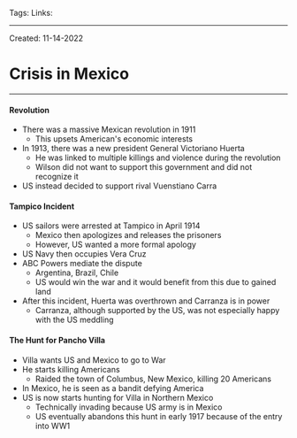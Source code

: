 Tags:
Links: 

---
Created: 11-14-2022
# Crisis in Mexico
---

#### Revolution
- There was a massive Mexican revolution in 1911
	- This upsets American's economic interests
- In 1913, there was a new president General Victoriano Huerta
	- He was linked to multiple killings and violence during the revolution
	- Wilson did not want to support this government and did not recognize it
- US instead decided to support rival Vuenstiano Carra

#### Tampico Incident
- US sailors were arrested at Tampico in April 1914
	- Mexico then apologizes and releases the prisoners
	- However, US wanted a more formal apology
- US Navy then occupies Vera Cruz
- ABC Powers mediate the dispute
	- Argentina, Brazil, Chile
	- US would win the war and it would benefit from this due to gained land
- After this incident, Huerta was overthrown and Carranza is in power
	- Carranza, although supported by the US, was not especially happy with the US meddling

#### The Hunt for Pancho Villa
- Villa wants US and Mexico to go to War
- He starts killing Americans
	- Raided the town of Columbus, New Mexico, killing 20 Americans
- In Mexico, he is seen as a bandit defying America
- US is now starts hunting for Villa in Northern Mexico
	- Technically invading because US army is in Mexico
	- US eventually abandons this hunt in early 1917 because of the entry into WW1